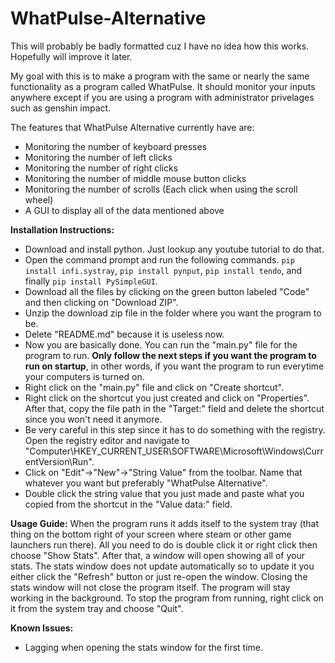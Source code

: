 # WhatPulse-Alternative

This will probably be badly formatted cuz I have no idea how this works. Hopefully will improve it later.

My goal with this is to make a program with the same or nearly the same functionality as a program called WhatPulse. It should monitor your inputs anywhere except if you are using a program with administrator privelages such as genshin impact.

The features that WhatPulse Alternative currently have are:
* Monitoring the number of keyboard presses
* Monitoring the number of left clicks
* Monitoring the number of right clicks
* Monitoring the number of middle mouse button clicks
* Monitoring the number of scrolls (Each click when using the scroll wheel)
* A GUI to display all of the data mentioned above

**Installation Instructions:**
- Download and install python. Just lookup any youtube tutorial to do that.
- Open the command prompt and run the following commands. `pip install infi.systray`, `pip install pynput`, `pip install tendo`, and finally `pip install PySimpleGUI`.
- Download all the files by clicking on the green button labeled "Code" and then clicking on "Download ZIP".
- Unzip the download zip file in the folder where you want the program to be.
- Delete "README.md" because it is useless now.
- Now you are basically done. You can run the "main.py" file for the program to run. **Only follow the next steps if you want the program to run on startup**, in other words, if you want the program to run everytime your computers is turned on.
- Right click on the "main.py" file and click on "Create shortcut".
- Right click on the shortcut you just created and click on "Properties". After that, copy the file path in the "Target:" field and delete the shortcut since you won't need it anymore.
- Be very careful in this step since it has to do something with the registry. Open the registry editor and navigate to "Computer\HKEY_CURRENT_USER\SOFTWARE\Microsoft\Windows\CurrentVersion\Run".
- Click on "Edit"->"New"->"String Value" from the toolbar. Name that whatever you want but preferably "WhatPulse Alternative".
- Double click the string value that you just made and paste what you copied from the shortcut in the "Value data:" field.

**Usage Guide:**
When the program runs it adds itself to the system tray (that thing on the bottom right of your screen where steam or other game launchers run there). All you need to do is double click it or right click then choose "Show Stats". After that, a window will open showing all of your stats. The stats window does not update automatically so to update it you either click the "Refresh" button or just re-open the window. Closing the stats window will not close the program itself. The program will stay working in the background. To stop the program from running, right click on it from the system tray and choose "Quit".

**Known Issues:**
- Lagging when opening the stats window for the first time.
